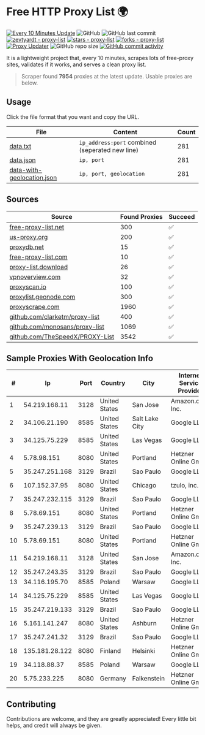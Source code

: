 
# Free HTTP Proxy List 🌍

[![Every 10 Minutes Update](https://github.com/mertguvencli/http-proxy-list/actions/workflows/main.yml/badge.svg?branch=main)](https://github.com/mertguvencli/http-proxy-list/actions/workflows/main.yml)
![GitHub](https://img.shields.io/github/license/mertguvencli/http-proxy-list)
![GitHub last commit](https://img.shields.io/github/last-commit/mertguvencli/http-proxy-list)
[![zevtyardt - proxy-list](https://img.shields.io/static/v1?label=zevtyardt&message=proxy-list&color=blue&logo=github)](https://github.com/zevtyardt/proxy-list "Go to GitHub repo")
[![stars - proxy-list](https://img.shields.io/github/stars/zevtyardt/proxy-list?style=social)](https://github.com/zevtyardt/proxy-list)
[![forks - proxy-list](https://img.shields.io/github/forks/zevtyardt/proxy-list?style=social)](https://github.com/zevtyardt/proxy-list)
[![Proxy Updater](https://github.com/zevtyardt/proxy-list/workflows/Proxy%20Updater/badge.svg)](https://github.com/zevtyardt/proxy-list/actions?query=workflow:"Proxy+Updater")
![GitHub repo size](https://img.shields.io/github/repo-size/zevtyardt/proxy-list)
[![GitHub commit activity](https://img.shields.io/github/commit-activity/m/zevtyardt/proxy-list?logo=commits)](https://github.com/zevtyardt/proxy-list/commits/main)

It is a lightweight project that, every 10 minutes, scrapes lots of free-proxy sites, validates if it works, and serves a clean proxy list.

> Scraper found **7954** proxies at the latest update. Usable proxies are below.

## Usage

Click the file format that you want and copy the URL.

|File|Content|Count|
|----|-------|-----|
|[data.txt](https://raw.githubusercontent.com/mertguvencli/http-proxy-list/main/proxy-list/data.txt)|`ip_address:port` combined (seperated new line)|281|
|[data.json](https://raw.githubusercontent.com/mertguvencli/http-proxy-list/main/proxy-list/data.json)|`ip, port`|281|
|[data-with-geolocation.json](https://raw.githubusercontent.com/mertguvencli/http-proxy-list/main/proxy-list/data-with-geolocation.json)|`ip, port, geolocation`|281|

## Sources

|Source|Found Proxies|Succeed|
|------|-------------|-------|
|[free-proxy-list.net](https://free-proxy-list.net)|300|✅|
|[us-proxy.org](https://www.us-proxy.org)|200|✅|
|[proxydb.net](http://proxydb.net)|15|✅|
|[free-proxy-list.com](https://free-proxy-list.com/?page=&port=&type%5B%5D=http&type%5B%5D=https&up_time=0&search=Search)|10|✅|
|[proxy-list.download](https://www.proxy-list.download/HTTP)|26|✅|
|[vpnoverview.com](https://vpnoverview.com/privacy/anonymous-browsing/free-proxy-servers)|32|✅|
|[proxyscan.io](https://www.proxyscan.io)|100|✅|
|[proxylist.geonode.com](https://proxylist.geonode.com/api/proxy-list?limit=300&page=1&sort_by=lastChecked&sort_type=desc&protocols=http,https)|300|✅|
|[proxyscrape.com](https://api.proxyscrape.com/v2/?request=displayproxies&protocol=http&timeout=10000&country=all&ssl=all&anonymity=all)|1960|✅|
|[github.com/clarketm/proxy-list](https://raw.githubusercontent.com/clarketm/proxy-list/master/proxy-list-raw.txt)|400|✅|
|[github.com/monosans/proxy-list](https://raw.githubusercontent.com/monosans/proxy-list/main/proxies/http.txt)|1069|✅|
|[github.com/TheSpeedX/PROXY-List](https://raw.githubusercontent.com/TheSpeedX/PROXY-List/master/http.txt)|3542|✅|


## Sample Proxies With Geolocation Info

|#|Ip|Port|Country|City|Internet Service Provider|
|-|--|----|-------|----|-------------------------|
|1|54.219.168.11|3128|United States|San Jose|Amazon.com, Inc.|
|2|34.106.21.190|8585|United States|Salt Lake City|Google LLC|
|3|34.125.75.229|8585|United States|Las Vegas|Google LLC|
|4|5.78.98.151|8080|United States|Portland|Hetzner Online GmbH|
|5|35.247.251.168|3129|Brazil|Sao Paulo|Google LLC|
|6|107.152.37.95|8080|United States|Chicago|tzulo, inc.|
|7|35.247.232.115|3129|Brazil|Sao Paulo|Google LLC|
|8|5.78.69.151|8080|United States|Portland|Hetzner Online GmbH|
|9|35.247.239.13|3129|Brazil|Sao Paulo|Google LLC|
|10|5.78.69.151|8080|United States|Portland|Hetzner Online GmbH|
|11|54.219.168.11|3128|United States|San Jose|Amazon.com, Inc.|
|12|35.247.243.35|3129|Brazil|Sao Paulo|Google LLC|
|13|34.116.195.70|8585|Poland|Warsaw|Google LLC|
|14|34.125.75.229|8585|United States|Las Vegas|Google LLC|
|15|35.247.219.133|3129|Brazil|Sao Paulo|Google LLC|
|16|5.161.141.247|8080|United States|Ashburn|Hetzner Online GmbH|
|17|35.247.241.32|3129|Brazil|Sao Paulo|Google LLC|
|18|135.181.28.122|8080|Finland|Helsinki|Hetzner Online GmbH|
|19|34.118.88.37|8585|Poland|Warsaw|Google LLC|
|20|5.75.233.225|8080|Germany|Falkenstein|Hetzner Online GmbH|



## Contributing

Contributions are welcome, and they are greatly appreciated! Every
little bit helps, and credit will always be given.

